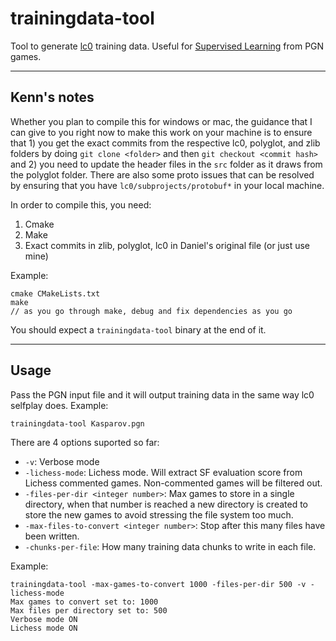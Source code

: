 # trainingdata-tool
Tool to generate [lc0](https://github.com/LeelaChessZero/lc0) training data. Useful for [Supervised Learning](https://github.com/dkappe/leela-chess-weights/wiki/Supervised-Learning) from PGN games.

---

## Kenn's notes

Whether you plan to compile this for windows or mac, the guidance that I can give to you right now to make this work on your machine is to ensure that 1) you get the exact commits from the respective lc0, polyglot, and zlib folders by doing `git clone <folder>` and then `git checkout <commit hash>` and 2) you need to update the header files in the `src` folder as it draws from the polyglot folder. There are also some proto issues that can be resolved by ensuring that you have `lc0/subprojects/protobuf*` in your local machine. 

In order to compile this, you need:
1. Cmake
2. Make
3. Exact commits in zlib, polyglot, lc0 in Daniel's original file (or just use mine)

Example:
```
cmake CMakeLists.txt
make
// as you go through make, debug and fix dependencies as you go
```

You should expect a `trainingdata-tool` binary at the end of it.

---

## Usage
Pass the PGN input file and it will output training data in the same way lc0 selfplay does. Example:
```
trainingdata-tool Kasparov.pgn
```

There are 4 options suported so far:
 - `-v`: Verbose mode
 - `-lichess-mode`: Lichess mode. Will extract SF evaluation score from Lichess commented games. Non-commented games will be filtered out.
 - `-files-per-dir <integer number>`: Max games to store in a single directory, when that number is reached a new directory is created to store the new games to avoid stressing the file system too much.
 - `-max-files-to-convert <integer number>`: Stop after this many files have been written.
 - `-chunks-per-file`: How many training data chunks to write in each file.

 Example:
 ```
 trainingdata-tool -max-games-to-convert 1000 -files-per-dir 500 -v -lichess-mode
Max games to convert set to: 1000
Max files per directory set to: 500
Verbose mode ON
Lichess mode ON
 ```
